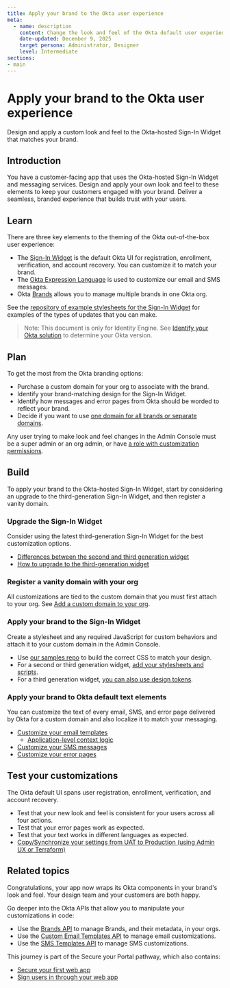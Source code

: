 ```yaml
---
title: Apply your brand to the Okta user experience
meta:
  - name: description
    content: Change the look and feel of the Okta default user experience to match your brand.
    date-updated: December 9, 2025
    target persona: Administrator, Designer
    level: Intermediate
sections:
- main
---
```


# Apply your brand to the Okta user experience

Design and apply a custom look and feel to the Okta-hosted Sign-In Widget that matches your brand.

## Introduction

You have a customer-facing app that uses the Okta-hosted Sign-In Widget and messaging services. Design and apply your own look and feel to these elements to keep your customers engaged with your brand. Deliver a seamless, branded experience that builds trust with your users.

## Learn

There are three key elements to the theming of the Okta out-of-the-box user experience:

* The [Sign-In Widget](/docs/concepts/sign-in-widget/) is the default Okta UI for registration, enrollment, verification, and account recovery. You can customize it to match your brand.
* The [Okta Expression Language](/docs/reference/okta-expression-language/) is used to customize our email and SMS messages.
* Okta [Brands](https://developer.okta.com/docs/concepts/brands/) allows you to manage multiple brands in one Okta org.

See the [repository of example stylesheets for the Sign-In Widget]() for examples of the types of updates that you can make.

> Note: This document is only for Identity Engine. See [Identify your Okta solution](https://help.okta.com/okta_help.htm?type=oie&id=ext-oie-version) to determine your Okta version.

## Plan

To get the most from the Okta branding options:

* Purchase a custom domain for your org to associate with the brand.
* Identify your brand-matching design for the Sign-In Widget.
* Identify how messages and error pages from Okta should be worded to reflect your brand.
* Decide if you want to use [one domain for all brands or separate domains]().

Any user trying to make look and feel changes in the Admin Console must be a super admin or an org admin, or have [a role with customization permissions](https://help.okta.com/okta_help.htm?type=oie&id=csh-create-role).

## Build

To apply your brand to the Okta-hosted Sign-In Widget, start by considering an upgrade to the third-generation Sign-In Widget, and then register a vanity domain.

### Upgrade the Sign-In Widget

Consider using the latest third-generation Sign-In Widget for the best customization options.

* [Differences between the second and third generation widget](https://help.okta.com/oie/en-us/content/topics/reference/siw-compare-generations.htm?cshid=ext-compare-siw)
* [How to upgrade to the third-generation widget](/docs/guides/custom-widget-migration-gen3/main/)

### Register a vanity domain with your org

All customizations are tied to the custom domain that you must first attach to your org. See [Add a custom domain to your org](/docs/guides/custom-url-domain/main/).

### Apply your brand to the Sign-In Widget

Create a stylesheet and any required JavaScript for custom behaviors and attach it to your custom domain in the Admin Console.

* Use [our samples repo](LINK_HERE) to build the correct CSS to match your design.
* For a second or third generation widget, [add your stylesheets and scripts](/docs/guides/custom-widget/main/#style-for-redirect-authentication).
* For a third generation widget, [you can also use design tokens](/docs/guides/custom-widget-gen3/main/).

### Apply your brand to Okta default text elements

You can customize the text of every email, SMS, and error page delivered by Okta for a custom domain and also localize it to match your messaging.

* [Customize your email templates](/docs/guides/custom-email/main/)
  * [Application-level context logic](/docs/guides/custom-email/main/)
* [Customize your SMS messages](/docs/guides/custom-sms-messaging/main/)
* [Customize your error pages](/docs/guides/custom-error-pages/main/)

## Test your customizations

The Okta default UI spans user registration, enrollment, verification, and account recovery.

* Test that your new look and feel is consistent for your users across all four actions.
* Test that your error pages work as expected.
* Test that your text works in different languages as expected.
* [Copy/Synchronize your settings from UAT to Production (using Admin UX or Terraform)](LINK_HERE)

## Related topics

Congratulations, your app now wraps its Okta components in your brand's look and feel. Your design team and your customers are both happy.

Go deeper into the Okta APIs that allow you to manipulate your customizations in code:

* Use the [Brands API](https://developer.okta.com/docs/api/openapi/okta-management/management/tag/Brands/) to manage Brands, and their metadata, in your orgs.
* Use the [Custom Email Templates API](https://developer.okta.com/docs/api/openapi/okta-management/management/tag/CustomTemplates/) to manage email customizations.
* Use the [SMS Templates API](https://developer.okta.com/docs/api/openapi/okta-management/management/tag/Template/) to manage SMS customizations.

This journey is part of the Secure your Portal pathway, which also contains:

* [Secure your first web app](/docs/journeys/OCI-secure-your-first-web-app/main/)
* [Sign users in through your web app](/docs/journeys/OCI-web-sign-in/main/)
